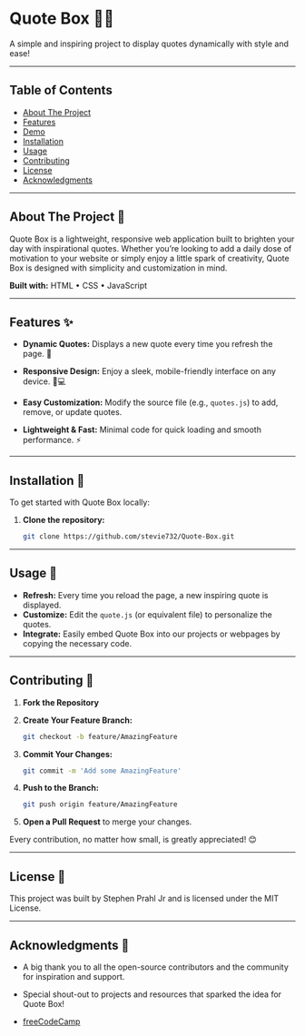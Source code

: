 # Quote Box 💬✨

A simple and inspiring project to display quotes dynamically with style and ease!

---

## Table of Contents
- [About The Project](#about-the-project)
- [Features](#features)
- [Demo](#demo)
- [Installation](#installation)
- [Usage](#usage)
- [Contributing](#contributing)
- [License](#license)
- [Acknowledgments](#acknowledgments)

---

## About The Project 🚀

Quote Box is a lightweight, responsive web application built to brighten your day with inspirational quotes. Whether you’re looking to add a daily dose of motivation to your website or simply enjoy a little spark of creativity, Quote Box is designed with simplicity and customization in mind.

**Built with:**
HTML • CSS • JavaScript

---

## Features ✨

- **Dynamic Quotes:** Displays a new quote every time you refresh the page. 🔄

- **Responsive Design:** Enjoy a sleek, mobile-friendly interface on any device. 📱💻

- **Easy Customization:** Modify the source file (e.g., `quotes.js`) to add, remove, or update quotes.

- **Lightweight & Fast:** Minimal code for quick loading and smooth performance. ⚡

---


## Installation 🔧

To get started with Quote Box locally:

1. **Clone the repository:**
   ```bash
   git clone https://github.com/stevie732/Quote-Box.git

---

## Usage 🎉

- **Refresh:** Every time you reload the page, a new inspiring quote is displayed.
- **Customize:** Edit the `quote.js` (or equivalent file) to personalize the quotes.
- **Integrate:** Easily embed Quote Box into our projects or webpages by copying the necessary code.

---

## Contributing 🤝

1. **Fork the Repository**

2. **Create Your Feature Branch:**
   ```bash
   git checkout -b feature/AmazingFeature

3. **Commit Your Changes:**
   ```bash
   git commit -m 'Add some AmazingFeature'

4. **Push to the Branch:**
   ```bash
   git push origin feature/AmazingFeature

5. **Open a Pull Request** to merge your changes.

Every contribution, no matter how small, is greatly appreciated! 😊

---

## License 📄

This project was built by Stephen Prahl Jr and is licensed under the MIT License.


---


## Acknowledgments 🙏

- A big thank you to all the open-source contributors and the community for inspiration and support.

- Special shout-out to projects and resources that sparked the idea for Quote Box!

- [freeCodeCamp](https://freecodecamp.org)